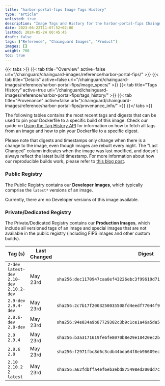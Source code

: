 ```yaml
---
title: "harbor-portal-fips Image Tags History"
type: "article"
unlisted: true
description: "Image Tags and History for the harbor-portal-fips Chainguard Image"
date: 2023-06-22T11:07:52+02:00
lastmod: 2024-05-24 00:45:45
draft: false
tags: ["Reference", "Chainguard Images", "Product"]
images: []
weight: 700
toc: true
---
```


{{< tabs >}}
{{< tab title="Overview" active=false url="/chainguard/chainguard-images/reference/harbor-portal-fips/" >}}
{{< tab title="Details" active=false url="/chainguard/chainguard-images/reference/harbor-portal-fips/image_specs/" >}}
{{< tab title="Tags History" active=true url="/chainguard/chainguard-images/reference/harbor-portal-fips/tags_history/" >}}
{{< tab title="Provenance" active=false url="/chainguard/chainguard-images/reference/harbor-portal-fips/provenance_info/" >}}
{{</ tabs >}}

The following tables contains the most recent tags and digests that can be used to pin your Dockerfile to a specific build of this image. Check our guide on [Using the Tag History API](/chainguard/chainguard-images/using-the-tag-history-api/) for information on how to fetch all tags from an image and how to pin your Dockerfile to a specific digest.

Please note that digests and timestamps only change when there is a change to the image, even though images are rebuilt every night. The "Last Changed" column indicates when the image was last modified, and doesn't always reflect the latest build timestamp. For more information about how our reproducible builds work, please refer to [this blog post](https://www.chainguard.dev/unchained/reproducing-chainguards-reproducible-image-builds).

### Public Registry
The Public Registry contains our **Developer Images**, which typically comprise the `latest*` versions of an image.

Currently, there are no Developer versions of this image available.

### Private/Dedicated Registry
The Private/Dedicated Registry contains our **Production Images**, which include all versioned tags of an image and special images that are not available in the public registry (including FIPS images and other custom builds).

| Tag (s)                                       | Last Changed | Digest                                                                    |
|-----------------------------------------------|--------------|---------------------------------------------------------------------------|
|  `2-dev` `latest-dev` `2.10-dev` `2.10.2-dev` | May 23rd     | `sha256:dec1170947caa8ef43226ebc3f99619d710f961912c8107fe0e57e8852481c01` |
|  `2.9-dev` `2.9.4-dev`                        | May 23rd     | `sha256:2c7b17f2003250035508fd4eedf77044f95814d0cd8afe22e9efe3ea30acace6` |
|  `2.8.6-dev` `2.8-dev`                        | May 23rd     | `sha256:94e034a9b87729302c3b9c1ce1a46a5da5cf5e51d4a28587e34938e2882569a5` |
|  `2.9` `2.9.4`                                | May 23rd     | `sha256:b3a3171619fe6fe8070b8e29e18420ec2be918066dfaafc4598aafaf64da05c8` |
|  `2.8.6` `2.8`                                | May 23rd     | `sha256:f2971fbc8d6c3cdb44bda64f8eb96609ec34c7e760cccd7e3d53c2cb624d7c2b` |
|  `2.10` `2.10.2` `2` `latest`                 | May 23rd     | `sha256:a62fdbffa4ef6eb3ebd875498ed200dd7c0c10b99a0aaa04c62f26af4ba80c04` |

